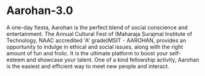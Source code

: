 # Aarohan-3.0
A one-day fiesta, Aarohan is the perfect blend of social conscience and entertainment. The Annual Cultural Fest of (Maharaja Surajmal Institute of Technology, NAAC accredited 'A' grade)MSIT - AAROHAN, provides an opportunity to indulge in ethical and social issues, along with the right amount of fun and frolic. It is the ultimate platform to boost your self-esteem and showcase your talent. One of a kind fellowship activity, Aarohan is the easiest and efficient way to meet new people and interact.
